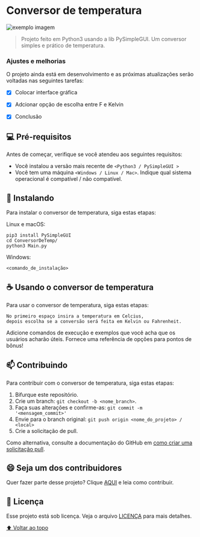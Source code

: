 # Conversor de temperatura

<!---Esses são exemplos. Veja https://shields.io para outras pessoas ou para personalizar este conjunto de escudos. Você pode querer incluir dependências, status do projeto e informações de licença aqui--->

<img src="../Assets/exemple.png" alt="exemplo imagem">

> Projeto feito em Python3 usando a lib PySimpleGUI. Um conversor simples e prático de temperatura.

### Ajustes e melhorias

O projeto ainda está em desenvolvimento e as próximas atualizações serão voltadas nas seguintes tarefas:

- [x] Colocar interface gráfica 
- [x] Adcionar opção de escolha entre F e Kelvin
- [x] Conclusão


## 💻 Pré-requisitos

Antes de começar, verifique se você atendeu aos seguintes requisitos:
<!---Estes são apenas requisitos de exemplo. Adicionar, duplicar ou remover conforme necessário--->
* Você instalou a versão mais recente de `<Python3 / PySimpleGUI >`
* Você tem uma máquina `<Windows / Linux / Mac>`. Indique qual sistema operacional é compatível / não compatível.

## 🚀 Instalando 

Para instalar o conversor de temperatura, siga estas etapas:

Linux e macOS:
```
pip3 install PySimpleGUI
cd ConversorDeTemp/
python3 Main.py
```

Windows:
```
<comando_de_instalação>
```

## ☕ Usando o conversor de temperatura

Para usar o conversor de temperatura, siga estas etapas:

```
No primeiro espaço insira a temperatura em Celcius,
depois escolha se a conversão será feita em Kelvin ou Fahrenheit.
```

Adicione comandos de execução e exemplos que você acha que os usuários acharão úteis. Fornece uma referência de opções para pontos de bônus!

## 📫 Contribuindo
<!---Se o seu README for longo ou se você tiver algum processo ou etapas específicas que deseja que os contribuidores sigam, considere a criação de um arquivo CONTRIBUTING.md separado--->
Para contribuir com o conversor de temperatura, siga estas etapas:

1. Bifurque este repositório.
2. Crie um branch: `git checkout -b <nome_branch>`.
3. Faça suas alterações e confirme-as: `git commit -m '<mensagem_commit>'`
4. Envie para o branch original: `git push origin <nome_do_projeto> / <local>`
5. Crie a solicitação de pull.

Como alternativa, consulte a documentação do GitHub em [como criar uma solicitação pull](https://help.github.com/en/github/collaborating-with-issues-and-pull-requests/creating-a-pull-request).

## 😄 Seja um dos contribuidores<br>

Quer fazer parte desse projeto? Clique [AQUI](CONTRIBUTING.md) e leia como contribuir.

## 📝 Licença

Esse projeto está sob licença. Veja o arquivo [LICENÇA](LICENSE.md) para mais detalhes.

[⬆ Voltar ao topo](#nome-do-projeto)<br>
